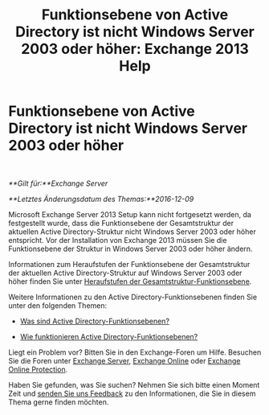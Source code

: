﻿---
title: 'Funktionsebene von Active Directory ist nicht Windows Server 2003 oder höher: Exchange 2013 Help'
TOCTitle: Funktionsebene von Active Directory ist nicht Windows Server 2003 oder höher
ms:assetid: 45f45976-62ac-4b6c-889a-ebd449402009
ms:mtpsurl: https://technet.microsoft.com/de-de/library/ms.exch.setupreadiness.forestlevelnotwin2003native(v=EXCHG.150)
ms:contentKeyID: 50475512
ms.date: 04/24/2018
mtps_version: v=EXCHG.150
ms.translationtype: HT
---

# Funktionsebene von Active Directory ist nicht Windows Server 2003 oder höher

 

_**Gilt für:**Exchange Server_

_**Letztes Änderungsdatum des Themas:**2016-12-09_

Microsoft Exchange Server 2013 Setup kann nicht fortgesetzt werden, da festgestellt wurde, dass die Funktionsebene der Gesamtstruktur der aktuellen Active Directory-Struktur nicht Windows Server 2003 oder höher entspricht. Vor der Installation von Exchange 2013 müssen Sie die Funktionsebene der Struktur in Windows Server 2003 oder höher ändern.

Informationen zum Heraufstufen der Funktionsebene der Gesamtstruktur der aktuellen Active Directory-Struktur auf Windows Server 2003 oder höher finden Sie unter [Heraufstufen der Gesamtstruktur-Funktionsebene](https://go.microsoft.com/fwlink/p/?linkid=294831).

Weitere Informationen zu den Active Directory-Funktionsebenen finden Sie unter den folgenden Themen:

  - [Was sind Active Directory-Funktionsebenen?](https://go.microsoft.com/fwlink/p/?linkid=294832)

  - [Wie funktionieren Active Directory-Funktionsebenen?](https://go.microsoft.com/fwlink/p/?linkid=294833)

Liegt ein Problem vor? Bitten Sie in den Exchange-Foren um Hilfe. Besuchen Sie die Foren unter [Exchange Server](https://go.microsoft.com/fwlink/p/?linkid=60612), [Exchange Online](https://go.microsoft.com/fwlink/p/?linkid=267542) oder [Exchange Online Protection](https://go.microsoft.com/fwlink/p/?linkid=285351).

Haben Sie gefunden, was Sie suchen? Nehmen Sie sich bitte einen Moment Zeit und [senden Sie uns Feedback](mailto:exsetuphelpfeedback@microsoft.com?subject=exchange%202013%20setup%20help%20feedbac) zu den Informationen, die Sie in diesem Thema gerne finden möchten.

